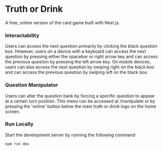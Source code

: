 # Truth or Drink

A free, online version of the card game built with Next.js. 

### Interactability
Users can access the next question primarily by clicking the black question box. However, users on a device with a keyboard can access the next question by pressing either the spacebar or right arrow key and can access the previous question by pressing the left arrow key. On mobile devices, users can also access the next question by swiping right on the black box and can access the previous question by swiping left on the black box.

### Question Manipulator
Users can alter the question bank by forcing a specific question to appear at a certain turn position. This menu can be accessed at /manipulate or by pressing the 'online' button below the main truth or drink logo on the home screen.

### Run Locally

Start the development server by running the following command

```bash
npm run dev
```
